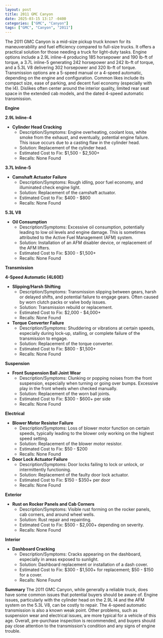 ```yaml
---
layout: post
title: 2011 GMC Canyon
date: 2025-03-15 13:17 -0400
categories: ["GMC", "Canyon"]
tags: ["GMC", "Canyon", "2011"]
---
```

The 2011 GMC Canyon is a mid-size pickup truck known for its maneuverability and fuel efficiency compared to full-size trucks. It offers a practical solution for those needing a truck for light-duty tasks. Engine options include a 2.9L inline-4 producing 185 horsepower and 190 lb-ft of torque, a 3.7L inline-5 generating 242 horsepower and 242 lb-ft of torque, and a 5.3L V8 delivering 302 horsepower and 320 lb-ft of torque. Transmission options are a 5-speed manual or a 4-speed automatic, depending on the engine and configuration. Common likes include its compact size, ease of parking, and decent fuel economy (especially with the I4). Dislikes often center around the interior quality, limited rear seat space in the extended cab models, and the dated 4-speed automatic transmission.

**Engine**

**2.9L Inline-4**
*   **Cylinder Head Cracking**
    *   Description/Symptoms: Engine overheating, coolant loss, white smoke from the exhaust, and eventually, potential engine failure. This issue occurs due to a casting flaw in the cylinder head.
    *   Solution: Replacement of the cylinder head.
    *   Estimated Cost to Fix: $1,500 - $2,500+
    *   Recalls: None Found

**3.7L Inline-5**
*   **Camshaft Actuator Failure**
    *   Description/Symptoms: Rough idling, poor fuel economy, and illuminated check engine light.
    *   Solution: Replacement of the camshaft actuator.
    *   Estimated Cost to Fix: $400 - $800
    *   Recalls: None Found

**5.3L V8**
*   **Oil Consumption**
    * Description/Symptoms: Excessive oil consumption, potentially leading to low oil levels and engine damage. This is sometimes attributed to the Active Fuel Management (AFM) system.
    *   Solution: Installation of an AFM disabler device, or replacement of the AFM lifters.
    *   Estimated Cost to Fix: $300 - $1,500+
    *   Recalls: None Found

**Transmission**

**4-Speed Automatic (4L60E)**
*   **Slipping/Harsh Shifting**
    *   Description/Symptoms: Transmission slipping between gears, harsh or delayed shifts, and potential failure to engage gears. Often caused by worn clutch packs or valve body issues.
    *   Solution: Transmission rebuild or replacement.
    *   Estimated Cost to Fix: $2,000 - $4,000+
    *   Recalls: None Found
*   **Torque Converter Failure**
    *   Description/Symptoms: Shuddering or vibrations at certain speeds, especially during lock-up, stalling, or complete failure of the transmission to engage.
    *   Solution: Replacement of the torque converter.
    *   Estimated Cost to Fix: $800 - $1,500+
    *   Recalls: None Found

**Suspension**

*   **Front Suspension Ball Joint Wear**
    *   Description/Symptoms: Clunking or popping noises from the front suspension, especially when turning or going over bumps. Excessive play in the front wheels when checked manually.
    *   Solution: Replacement of the worn ball joints.
    *   Estimated Cost to Fix: $300 - $600+ per side
    *   Recalls: None Found

**Electrical**

*   **Blower Motor Resistor Failure**
    *   Description/Symptoms: Loss of blower motor function on certain speeds, typically leading to the blower only working on the highest speed setting.
    *   Solution: Replacement of the blower motor resistor.
    *   Estimated Cost to Fix: $50 - $200
    *   Recalls: None Found
*   **Door Lock Actuator Failure**
    *   Description/Symptoms: Door locks failing to lock or unlock, or intermittently functioning.
    *   Solution: Replacement of the faulty door lock actuator.
    *   Estimated Cost to Fix: $150 - $350+ per door
    *   Recalls: None Found

**Exterior**

*   **Rust on Rocker Panels and Cab Corners**
    *   Description/Symptoms: Visible rust forming on the rocker panels, cab corners, and around wheel wells.
    *   Solution: Rust repair and repainting.
    *   Estimated Cost to Fix: $500 - $2,000+ depending on severity.
    *   Recalls: None Found

**Interior**

*   **Dashboard Cracking**
    *   Description/Symptoms: Cracks appearing on the dashboard, especially in areas exposed to sunlight.
    *   Solution: Dashboard replacement or installation of a dash cover.
    *   Estimated Cost to Fix: $300 - $1,500+ for replacement; $50 - $150 for a cover.
    *   Recalls: None Found

**Summary**
The 2011 GMC Canyon, while generally a reliable truck, does have some common issues that potential buyers should be aware of. Engine issues, particularly with the cylinder head on the 2.9L I4 and the AFM system on the 5.3L V8, can be costly to repair. The 4-speed automatic transmission is also a known weak point. Other problems, such as suspension wear and electrical issues, are more typical for a vehicle of this age. Overall, pre-purchase inspection is recommended, and buyers should pay close attention to the transmission's condition and any signs of engine trouble.

